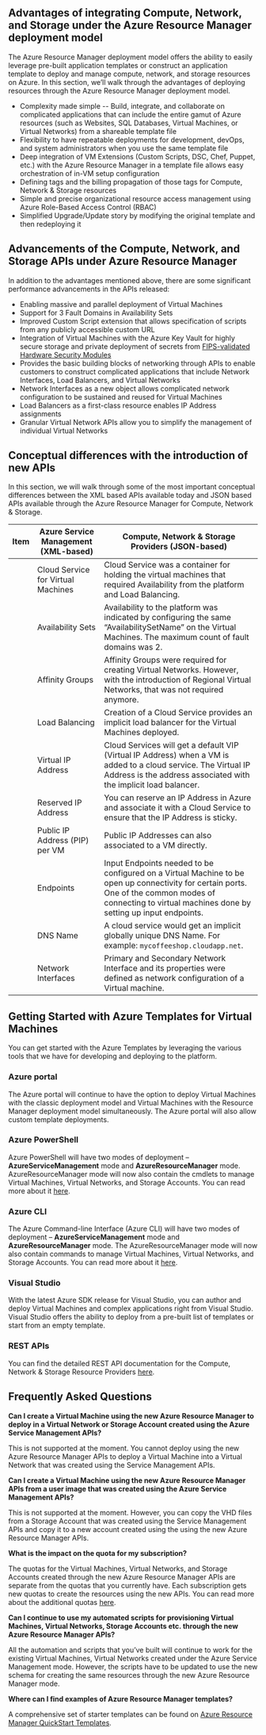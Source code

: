 


## Advantages of integrating Compute, Network, and Storage under the Azure Resource Manager deployment model
The Azure Resource Manager deployment model offers the ability to easily leverage pre-built application templates or construct an application template to deploy and manage compute, network, and storage resources on Azure. In this section, we’ll walk through the advantages of deploying resources through the Azure Resource Manager deployment model.

* Complexity made simple -- Build, integrate, and collaborate on complicated applications that can include the entire gamut of Azure resources (such as Websites, SQL Databases, Virtual Machines, or Virtual Networks) from a shareable template file
* Flexibility to have repeatable deployments for development, devOps, and system administrators when you use the same template file
* Deep integration of VM Extensions (Custom Scripts, DSC, Chef, Puppet, etc.) with the Azure Resource Manager in a template file allows easy orchestration of in-VM setup configuration
* Defining tags and the billing propagation of those tags for Compute, Network & Storage resources
* Simple and precise organizational resource access management using Azure Role-Based Access Control (RBAC)
* Simplified Upgrade/Update story by modifying the original template and then redeploying it

## Advancements of the Compute, Network, and Storage APIs under Azure Resource Manager
In addition to the advantages mentioned above, there are some significant performance advancements in the APIs released:

* Enabling massive and parallel deployment of Virtual Machines
* Support for 3 Fault Domains in Availability Sets
* Improved Custom Script extension that allows specification of scripts from any publicly accessible custom URL
* Integration of Virtual Machines with the Azure Key Vault for highly secure storage and private deployment of secrets from [FIPS-validated](http://wikipedia.org/wiki/FIPS_140-2) [Hardware Security Modules](http://wikipedia.org/wiki/Hardware_security_module)
* Provides the basic building blocks of networking through APIs to enable customers to construct complicated applications that include Network Interfaces, Load Balancers, and Virtual Networks
* Network Interfaces as a new object allows complicated network configuration to be sustained and reused for Virtual Machines
* Load Balancers as a first-class resource enables IP Address assignments
* Granular Virtual Network APIs allow you to simplify the management of individual Virtual Networks

## Conceptual differences with the introduction of new APIs
In this section, we will walk through some of the most important conceptual differences between the XML based APIs available today and JSON based APIs available through the Azure Resource Manager for Compute, Network & Storage.

| Item | Azure Service Management (XML-based) | Compute, Network & Storage Providers (JSON-based) |
| --- | --- | --- |
|  |Cloud Service for Virtual Machines |Cloud Service was a container for holding the virtual machines that required Availability from the platform and Load Balancing. |Cloud Service is no longer an object required for creating a Virtual Machine using the new model. | |
|  |Availability Sets |Availability to the platform was indicated by configuring the same “AvailabilitySetName” on the Virtual Machines. The maximum count of fault domains was 2. |Availability Set is a resource exposed by Microsoft.Compute Provider. Virtual Machines that require high availability must be included in the Availability Set. The maximum count of fault domains is now 3. | |
|  |Affinity Groups |Affinity Groups were required for creating Virtual Networks. However, with the introduction of Regional Virtual Networks, that was not required anymore. |To simplify, the Affinity Groups concept doesn’t exist in the APIs exposed through Azure Resource Manager. | |
|  |Load Balancing |Creation of a Cloud Service provides an implicit load balancer for the Virtual Machines deployed. |The Load Balancer is a resource exposed by the Microsoft.Network provider. The primary network interface of the Virtual Machines that needs to be load balanced should be referencing the load balancer. Load Balancers can be internal or external. [Read more.](../articles/virtual-network/resource-groups-networking.md) | |
|  |Virtual IP Address |Cloud Services will get a default VIP (Virtual IP Address) when a VM is added to a cloud service. The Virtual IP Address is the address associated with the implicit load balancer. |Public IP address is a resource exposed by the Microsoft.Network provider. Public IP Address can be Static (Reserved) or Dynamic. Dynamic Public IPs can be assigned to a Load Balancer. Public IPs can be secured using Security Groups. | |
|  |Reserved IP Address |You can reserve an IP Address in Azure and associate it with a Cloud Service to ensure that the IP Address is sticky. |Public IP Address can be created in “Static” mode and it offers the same capability as a “Reserved IP Address”. Static Public IPs can only be assigned to a Load balancer right now. | |
|  |Public IP Address (PIP) per VM |Public IP Addresses can also associated to a VM directly. |Public IP address is a resource exposed by the Microsoft.Network provider. Public IP Address can be Static (Reserved) or Dynamic. However, only dynamic Public IPs can be assigned to a Network Interface to get a Public IP per VM right now. | |
|  |Endpoints |Input Endpoints needed to be configured on a Virtual Machine to be open up connectivity for certain ports. One of the common modes of connecting to virtual machines done by setting up input endpoints. |Inbound NAT Rules can be configured on Load Balancers to achieve the same capability of enabling endpoints on specific ports for connecting to the VMs. | |
|  |DNS Name |A cloud service would get an implicit globally unique DNS Name. For example: `mycoffeeshop.cloudapp.net`. |DNS Names are optional parameters that can be specified on a Public IP Address resource. The FQDN will be in the following format - `<domainlabel>.<region>.cloudapp.azure.com`. | |
|  |Network Interfaces |Primary and Secondary Network Interface and its properties were defined as network configuration of a Virtual machine. |Network Interface is a resource exposed by Microsoft.Network Provider. The lifecycle of the Network Interface is not tied to a Virtual Machine. |

## Getting Started with Azure Templates for Virtual Machines
You can get started with the Azure Templates by leveraging the various tools that we have for developing and deploying to the platform.

### Azure portal
The Azure portal will continue to have the option to deploy Virtual Machines with the classic deployment model and Virtual Machines with the Resource Manager deployment model simultaneously. The Azure portal will also allow custom template deployments.

### Azure PowerShell
Azure PowerShell will have two modes of deployment – **AzureServiceManagement** mode and **AzureResourceManager** mode.  AzureResourceManager mode will now also contain the cmdlets to manage Virtual Machines, Virtual Networks, and Storage Accounts. You can read more about it [here](../articles/powershell-azure-resource-manager.md).

### Azure CLI
The Azure Command-line Interface (Azure CLI) will have two modes of deployment – **AzureServiceManagement** mode and **AzureResourceManager** mode. The AzureResourceManager mode will now also contain commands to manage Virtual Machines, Virtual Networks, and Storage Accounts. You can read more about it [here](../articles/xplat-cli-azure-resource-manager.md).

### Visual Studio
With the latest Azure SDK release for Visual Studio, you can author and deploy Virtual Machines and complex applications right from Visual Studio. Visual Studio offers the ability to deploy from a pre-built list of templates or start from an empty template.

### REST APIs
You can find the detailed REST API documentation for the Compute, Network & Storage Resource Providers [here](https://msdn.microsoft.com/library/azure/dn790568.aspx).

## Frequently Asked Questions
**Can I create a Virtual Machine using the new Azure Resource Manager to deploy in a Virtual Network or Storage Account created using the Azure Service Management APIs?**

This is not supported at the moment. You cannot deploy using the new Azure Resource Manager APIs to deploy a Virtual Machine into a Virtual Network that was created using the Service Management APIs.

**Can I create a Virtual Machine using the new Azure Resource Manager APIs from a user image that was created using the Azure Service Management APIs?**

This is not supported at the moment. However, you can copy the VHD files from a Storage Account that was created using the Service Management APIs and copy it to a new account created using the using the new Azure Resource Manager APIs.

**What is the impact on the quota for my subscription?**

The quotas for the Virtual Machines, Virtual Networks, and Storage Accounts created through the new Azure Resource Manager APIs  are separate from the quotas that you currently have. Each subscription gets new quotas to create the resources using the new APIs. You can read more about the additional quotas [here](../articles/azure-subscription-service-limits.md).

**Can I continue to use my automated scripts for provisioning Virtual Machines, Virtual Networks, Storage Accounts etc. through the new Azure Resource Manager APIs?**

All the automation and scripts that you’ve built will continue to work for the existing Virtual Machines, Virtual Networks created under the Azure Service Management mode. However, the scripts have to be updated to use the new schema for creating the same resources through the new Azure Resource Manager mode.

**Where can I find examples of Azure Resource Manager templates?**

A comprehensive set of starter templates can be found on [Azure Resource Manager QuickStart Templates](https://azure.microsoft.com/documentation/templates/).

